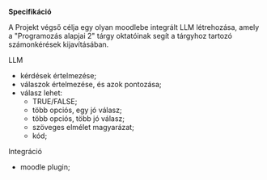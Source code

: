 **Specifikáció**

A Projekt végső célja egy olyan moodlebe integrált LLM létrehozása, 
amely a "Programozás alapjai 2" tárgy oktatóinak segít a tárgyhoz tartozó számonkérések kijavításában. 

LLM
 - kérdések értelmezése;
 - válaszok  értelmezése, és azok pontozása;  
 - válasz lehet:
    - TRUE/FALSE;
    - több opciós, egy jó válasz;
    - több opciós, több jó válasz;
    - szöveges elmélet magyarázat;
    - kód;

Integráció
- moodle plugin;